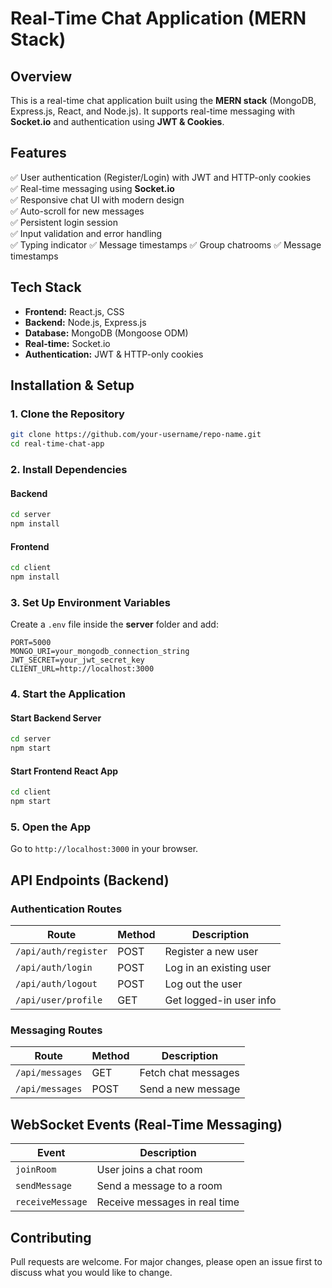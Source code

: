 # Real-Time Chat Application (MERN Stack)

## Overview
This is a real-time chat application built using the **MERN stack** (MongoDB, Express.js, React, and Node.js). It supports real-time messaging with **Socket.io** and authentication using **JWT & Cookies**.

## Features
✅ User authentication (Register/Login) with JWT and HTTP-only cookies  
✅ Real-time messaging using **Socket.io**  
✅ Responsive chat UI with modern design  
✅ Auto-scroll for new messages  
✅ Persistent login session  
✅ Input validation and error handling  
✅ Typing indicator 
✅ Message timestamps 
✅ Group chatrooms
✅ Message timestamps 

## Tech Stack
- **Frontend:** React.js, CSS
- **Backend:** Node.js, Express.js
- **Database:** MongoDB (Mongoose ODM)
- **Real-time:** Socket.io
- **Authentication:** JWT & HTTP-only cookies

## Installation & Setup
### **1. Clone the Repository**
```bash
git clone https://github.com/your-username/repo-name.git
cd real-time-chat-app
```

### **2. Install Dependencies**
#### Backend
```bash
cd server
npm install
```
#### Frontend
```bash
cd client
npm install
```

### **3. Set Up Environment Variables**
Create a `.env` file inside the **server** folder and add:
```env
PORT=5000
MONGO_URI=your_mongodb_connection_string
JWT_SECRET=your_jwt_secret_key
CLIENT_URL=http://localhost:3000
```

### **4. Start the Application**
#### Start Backend Server
```bash
cd server
npm start
```
#### Start Frontend React App
```bash
cd client
npm start
```

### **5. Open the App**
Go to `http://localhost:3000` in your browser.

## API Endpoints (Backend)
### **Authentication Routes**
| Route | Method | Description |
|--------|--------|------------------|
| `/api/auth/register` | POST | Register a new user |
| `/api/auth/login` | POST | Log in an existing user |
| `/api/auth/logout` | POST | Log out the user |
| `/api/user/profile` | GET | Get logged-in user info |

### **Messaging Routes**
| Route | Method | Description |
|--------|--------|------------------|
| `/api/messages` | GET | Fetch chat messages |
| `/api/messages` | POST | Send a new message |

## WebSocket Events (Real-Time Messaging)
| Event | Description |
|--------|------------------|
| `joinRoom` | User joins a chat room |
| `sendMessage` | Send a message to a room |
| `receiveMessage` | Receive messages in real time |


## Contributing
Pull requests are welcome. For major changes, please open an issue first to discuss what you would like to change.



